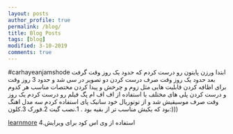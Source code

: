 ```yaml
---
layout: posts
author_profile: true
permalink: /blog/
title: Blog Posts
tags: [blog]
modified: 3-10-2019
comments: true
---
```

#carhayeanjamshode
ابتدا ورزن پایتون رو درست کردم که حدود یک روز وقت گرفت بعد حدود یک روز وقت صرف درست کردن دو تصویر در سی شد و حدود 3 روز وقت برای اظافه کردن قابلیت هایی مثل زوم و چرخش و پیدا کردن مختصات مناسب هر کدوم و درست کردن  پلی های مختلف با استفاده از اف اف ام پگ فیلم رو درست کردم یک روز وقت صرف موسیقیش شد و از توتوریال خود سانیک پای استفاده کردم سه  مدل اهنگ بود که یکیش مناسب تر از بقیه بود .
1.نصب گیت
2.فورک
3.کلون:)))
<td><a href="http://www.randomhousebooks.com/new-releases//">learnmore</a></td>
4.استفاده از وی اس کود برای ویرایش
